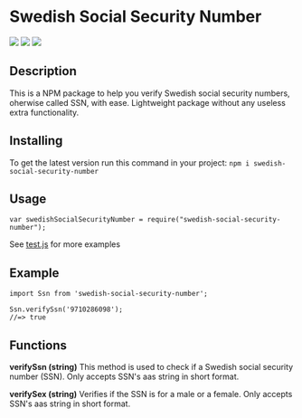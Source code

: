 # Swedish Social Security Number

![](https://img.shields.io/npm/v/swedish-social-security-number?style=flat-square)
![](https://img.shields.io/bundlephobia/min/swedish-social-security-number?color=green&style=flat-square)
![](https://img.shields.io/npm/l/swedish-social-security-number?color=red&style=flat-square)

## Description
This is a NPM package to help you verify Swedish social security numbers, oherwise called SSN, with ease. Lightweight package without any useless extra functionality. 

## Installing
To get the latest version run this command in your project:
`npm i swedish-social-security-number`

## Usage
```
var swedishSocialSecurityNumber = require("swedish-social-security-number");
```
See [test.js](https://github.com/felixwetell/swedish-social-security-number/blob/main/tests/test.js) for more examples

## Example

```
import Ssn from 'swedish-social-security-number';

Ssn.verifySsn('9710286098');
//=> true
```

## Functions
**verifySsn (string)**
This method is used to check if a Swedish social security number (SSN). Only accepts SSN's aas string in short format.

**verifySex (string)**
Verifies if the SSN is for a male or a female. Only accepts SSN's aas string in short format.
